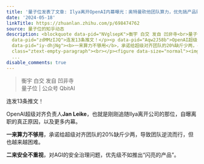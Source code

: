 ```yaml
---
title: '量子位发表了文章: Ilya离开OpenAI内幕曝光：奥特曼砍他团队算力，优先搞产品赚钱'
date: '2024-05-18'
linkTitle: https://zhuanlan.zhihu.com/p/698474762
source: 量子位的知乎动态
description: <blockquote data-pid="NVglsepK">衡宇 白交 发自 凹非寺<br>量子位 | 公众号 QbitAI</blockquote><p
  data-pid="zdMMzIJQ">连发13条推文！</p><p data-pid="Aqw2J58b">OpenAI超级对齐负责人<b>Jan Leike</b>，也就是刚刚追随Ilya离开公司的那位，自曝离职的真正原因，以及更多内幕。</p><p
  data-pid="iy-dhjNg"><b>一来算力不够用</b>，承诺给超级对齐团队的20%缺斤少两，导致团队逆流而行，但也越来越困难。</p><p data-pid="YRmR80lS"><b>二来安全不重视</b>，对AGI的安全治理问题，优先级不如推出“闪亮的产品”。</p><p
  class="ztext-empty-paragraph"><br></p><figure data-size="normal"><img src="https://pic1.zhimg.com/v2-47f2ecb256cba1cdd92
  ...
disable_comments: true
---
```

<blockquote data-pid="NVglsepK">衡宇 白交 发自 凹非寺<br>量子位 | 公众号 QbitAI</blockquote><p data-pid="zdMMzIJQ">连发13条推文！</p><p data-pid="Aqw2J58b">OpenAI超级对齐负责人<b>Jan Leike</b>，也就是刚刚追随Ilya离开公司的那位，自曝离职的真正原因，以及更多内幕。</p><p data-pid="iy-dhjNg"><b>一来算力不够用</b>，承诺给超级对齐团队的20%缺斤少两，导致团队逆流而行，但也越来越困难。</p><p data-pid="YRmR80lS"><b>二来安全不重视</b>，对AGI的安全治理问题，优先级不如推出“闪亮的产品”。</p><p class="ztext-empty-paragraph"><br></p><figure data-size="normal"><img src="https://pic1.zhimg.com/v2-47f2ecb256cba1cdd92 ...